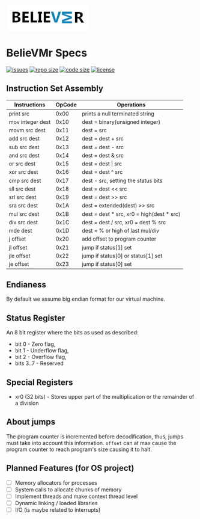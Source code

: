 ![](./logo.jpg)

# BelieVMr Specs

[![issues](https://img.shields.io/github/issues/strexicious/believmr?style=flat-square)](https://github.com/strexicious/believmr/issues)
[![repo size](https://img.shields.io/github/repo-size/strexicious/believmr?style=flat-square)](https://github.com/strexicious/believmr)
[![code size](https://img.shields.io/github/languages/code-size/strexicious/believmr?style=flat-square)](https://github.com/strexicious/believmr)
[![license](https://img.shields.io/badge/license-Unlicense-blue.svg?style=flat-square)](./LICENSE)

## Instruction Set Assembly

| Instructions     | OpCode | Operations                                |
| ---------------- | ------ | ----------------------------------------- |
| print src        | 0x00   | prints a null terminated string           |
| mov integer dest | 0x10   | dest = binary(unsigned integer)           |
| movm src dest    | 0x11   | dest = src                                |
| add src dest     | 0x12   | dest = dest + src                         |
| sub src dest     | 0x13   | dest = dest - src                         |
| and src dest     | 0x14   | dest = dest & src                         |
| or src dest      | 0x15   | dest = dest \| src                        |
| xor src dest     | 0x16   | dest = dest ^ src                         |
| cmp src dest     | 0x17   | dest - src, setting the status bits       |
| sll src dest     | 0x18   | dest = dest << src                        |
| srl src dest     | 0x19   | dest = dest >> src                        |
| sra src dest     | 0x1A   | dest = extended(dest) >> src              |
| mul src dest     | 0x1B   | dest = dest * src, xr0 = high(dest * src) |
| div src dest     | 0x1C   | dest = dest / src, xr0 = dest % src       |
| mde dest         | 0x1D   | dest = % or high of last mul/div          |
| j offset         | 0x20   | add offset to program counter             |
| jl offset        | 0x21   | jump if status[1] set                     |
| jle offset       | 0x22   | jump if status[0] or status[1] set        |
| je offset        | 0x23   | jump if status[0] set                     |

## Endianess

By default we assume big endian format for our virtual machine.

## Status Register

An 8 bit register where the bits as used as described:

- bit 0 - Zero flag,
- bit 1 - Underflow flag,
- bit 2 - Overflow flag,
- bits 3..7 - Reserved

## Special Registers

- xr0 (32 bits) - Stores upper part of the multiplication or the remainder of a division

## About jumps

The program counter is incremented before decodification, thus, jumps must take into account this information. `offset` can at max cause the program counter to reach program's size causing it to halt.

## Planned Features (for OS project)

- [ ] Memory allocators for processes
- [ ] System calls to allocate chunks of memory
- [ ] Implement threads and make context thread level
- [ ] Dynamic linking / loaded libraries
- [ ] I/O (is maybe related to interrupts)